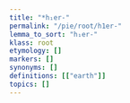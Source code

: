 ```yaml
---
title: "*h₁er-"
permalink: "/pie/root/h1er-"
lemma_to_sort: "h₁er-"
klass: root
etymology: []
markers: []
synonyms: []
definitions: [["earth"]]
topics: []
---
```

